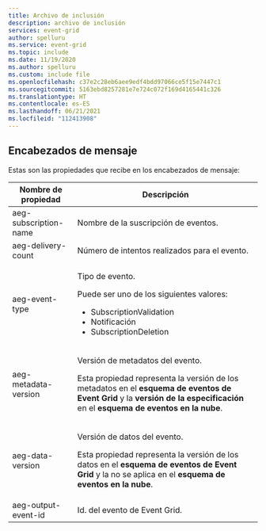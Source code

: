 ```yaml
---
title: Archivo de inclusión
description: archivo de inclusión
services: event-grid
author: spelluru
ms.service: event-grid
ms.topic: include
ms.date: 11/19/2020
ms.author: spelluru
ms.custom: include file
ms.openlocfilehash: c37e2c28eb6aee9edf4bdd97066ce5f15e7447c1
ms.sourcegitcommit: 5163ebd8257281e7e724c072f169d4165441c326
ms.translationtype: HT
ms.contentlocale: es-ES
ms.lasthandoff: 06/21/2021
ms.locfileid: "112413908"
---
```

## <a name="message-headers"></a>Encabezados de mensaje
Estas son las propiedades que recibe en los encabezados de mensaje:

| Nombre de propiedad | Descripción |
| ------------- | ----------- | 
| aeg-subscription-name | Nombre de la suscripción de eventos. |
| aeg-delivery-count | Número de intentos realizados para el evento. |
| aeg-event-type | <p>Tipo de evento.</p><p>Puede ser uno de los siguientes valores:</p><ul><li>SubscriptionValidation</li><li>Notificación</li><li>SubscriptionDeletion</li></ul> | 
| aeg-metadata-version | <p>Versión de metadatos del evento.<p> Esta propiedad representa la versión de los metadatos en el **esquema de eventos de Event Grid** y la **versión de la especificación** en el **esquema de eventos en la nube**. </p>|
| aeg-data-version | <p>Versión de datos del evento.</p><p>Esta propiedad representa la versión de los datos en el **esquema de eventos de Event Grid** y la no se aplica en el **esquema de eventos en la nube**.</p> |
| aeg-output-event-id | Id. del evento de Event Grid. |


